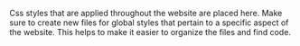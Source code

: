 Css styles that are applied throughout the website are placed here.
Make sure to create new files for global styles that pertain to a specific aspect of the
website. This helps to make it easier to organize the files and find code.
